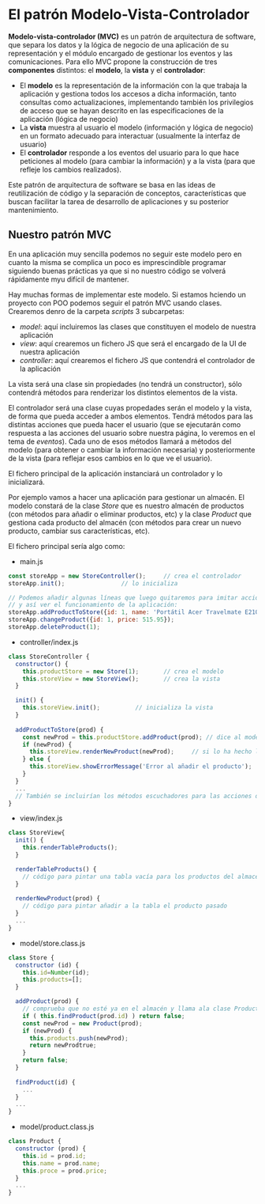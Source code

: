 # El patrón Modelo-Vista-Controlador
**Modelo-vista-controlador (MVC)** es un patrón de arquitectura de software, que separa los datos y la lógica de negocio de una aplicación de su representación y el módulo encargado de gestionar los eventos y las comunicaciones. Para ello MVC propone la construcción de tres **componentes** distintos: el **modelo**, la **vista** y el **controlador**:
- El **modelo** es la representación de la información con la que trabaja la aplicación y gestiona todos los accesos a dicha información, tanto consultas como actualizaciones, implementando también los privilegios de acceso que se hayan descrito en las especificaciones de la aplicación (lógica de negocio)
- La **vista** muestra al usuario el modelo (información y lógica de negocio) en un formato adecuado para interactuar (usualmente la interfaz de usuario)
- El **controlador** responde a los eventos del usuario para lo que hace peticiones al modelo (para cambiar la información) y a la vista (para que refleje los cambios realizados).

Este patrón de arquitectura de software se basa en las ideas de reutilización de código y la separación de conceptos, características que buscan facilitar la tarea de desarrollo de aplicaciones y su posterior mantenimiento.

## Nuestro patrón MVC
En una aplicación muy sencilla podemos no seguir este modelo pero en cuanto la misma se complica un poco es imprescindible programar siguiendo buenas prácticas ya que si no nuestro código se volverá rápidamente myu difícil de mantener.

Hay muchas formas de implementar este modelo. Si estamos hciendo un proyecto con POO podemos seguir el patrón MVC usando clases. Crearemos denro de la carpeta _scripts_ 3 subcarpetas:
- _model_: aquí incluiremos las clases que constituyen el modelo de nuestra aplicación
- _view_: aquí crearemos un fichero JS que será el encargado de la UI de nuestra aplicación
- _controller_: aquí crearemos el fichero JS que contendrá el controlador de la aplicación

La vista será una clase sin propiedades (no tendrá un constructor), sólo contendrá métodos para renderizar los distintos elementos de la vista.

El controlador será una clase cuyas propedades serán el modelo y la vista, de forma que pueda acceder a ambos elementos. Tendrá métodos para las distintas acciones que pueda hacer el usuario (que se ejecutarán como respuesta a las acciones del usuario sobre nuestra página, lo veremos en el tema de _eventos_). Cada uno de esos métodos llamará a métodos del modelo (para obtener o cambiar la información necesaria) y posteriormente de la vista (para reflejar esos cambios en lo que ve el usuario).

El fichero principal de la aplicación instanciará un controlador y lo inicializará.

Por ejemplo vamos a hacer una aplicación para gestionar un almacén. El modelo constará de la clase _Store_ que es nuestro almacén de productos (con métodos para añadir o eliminar productos, etc) y la clase _Product_ que gestiona cada producto del almacén (con métodos para crear un nuevo producto, cambiar sus características, etc).

El fichero principal sería algo como:
- main.js
```javascript
const storeApp = new StoreController();		// crea el controlador
storeApp.init();				// lo inicializa

// Podemos añadir algunas líneas que luego quitaremos para imitar acciones del usuario 
// y así ver el funcionamiento de la aplicación:
storeApp.addProductToStore({id: 1, name: 'Portátil Acer Travelmate E2100', price: 523.12});
storeApp.changeProduct({id: 1, price: 515.95});
storeApp.deleteProduct(1);
```
- controller/index.js
```javascript
class StoreController {
  constructor() {
    this.productStore = new Store(1);		// crea el modelo
    this.storeView = new StoreView();		// crea la vista
  }

  init() {
    this.storeView.init();			// inicializa la vista
  }
	
  addProductToStore(prod) {
    const newProd = this.productStore.addProduct(prod);	// dice al modelo que añada el producto
    if (newProd) {
      this.storeView.renderNewProduct(newProd);		// si lo ha hecho le dice a la vista que lo pinte
    } else {
      this.storeView.showErrorMessage('Error al añadir el producto');
    }
  }
  ...
  // También se incluirían los métodos escuchadores para las acciones del usuario sobre la página
}
```

- view/index.js
```javascript
class StoreView{
  init() {
    this.renderTableProducts();
  }

  renderTableProducts() {
    // código para pintar una tabla vacía para los productos del almacén
  }
  
  renderNewProduct(prod) {
    // código para pintar añadir a la tabla el producto pasado
  }
  ...
}
```

- model/store.class.js
```javascript
class Store {
  constructor (id) {
    this.id=Number(id);
    this.products=[];
  }

  addProduct(prod) {
    // comprueba que no esté ya en el almacén y llama ala clase Product para que cree u nuevo producto
    if ( this.findProduct(prod.id) ) return false;
    const newProd = new Product(prod);
    if (newProd) {
      this.products.push(newProd);
      return newProdtrue;
    }
    return false;
  }
  
  findProduct(id) {
    ...
  }
  ...
}
```

- model/product.class.js
```javascript
class Product {
  constructor (prod) {
    this.id = prod.id;
    this.name = prod.name;
    this.proce = prod.price;
  }
  ...
}
```
